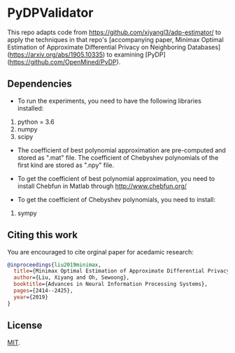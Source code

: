 # PyDPValidator 

This repo adapts code from https://github.com/xiyangl3/adp-estimator/ to apply the techniques in that repo's [accompanying paper, Minimax Optimal Estimation of Approximate Differential Privacy on Neighboring Databases] (https://arxiv.org/abs/1905.10335) to examining [PyDP] (https://github.com/OpenMined/PyDP).
## Dependencies

* To run the experiments, you need to have the following libraries installed:
    
1. python = 3.6
2. numpy
3. scipy

* The coefficient of best polynomial approximation are pre-computed and stored as ".mat" file. The coefficient of Chebyshev polynomials of the first kind are stored as ".npy" file. 

* To get the coefficient of best polynomial approximation, you need to install Chebfun in Matlab through http://www.chebfun.org/

* To get the coefficient of Chebyshev polynomials, you need to install:

1. sympy


## Citing this work

You are encouraged to cite orginal paper for acedamic research:

```bibtex
@inproceedings{liu2019minimax,
  title={Minimax Optimal Estimation of Approximate Differential Privacy on Neighboring Databases},
  author={Liu, Xiyang and Oh, Sewoong},
  booktitle={Advances in Neural Information Processing Systems},
  pages={2414--2425},
  year={2019}
}
```

## License
[MIT](https://github.com/xiyangl3/adp-estimator/blob/master/LICENSE).
